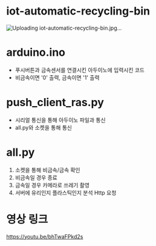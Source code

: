 # iot-automatic-recycling-bin

![Uploading iot-automatic-recycling-bin.jpg…]()

# arduino.ino

- 푸시버튼과 금속센서를 연결시킨 아두이노에 입력시킨 코드
- 비금속이면 '0' 출력, 금속이면 '1' 출력

# push_client_ras.py

- 시리얼 통신을 통해 아두이노 파일과 통신
- all.py와 소켓을 통해 통신

# all.py

1. 소켓을 통해 비금속/금속 확인
2. 비금속일 경우 종료
3. 금속일 경우 카메라로 쓰레기 촬영
4. 서버에 유리인지 플라스틱인지 분석 Http 요청

# 영상 링크

https://youtu.be/bhTwaFPkd2s
